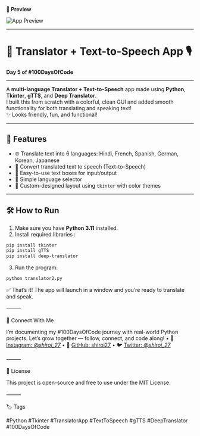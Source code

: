 **📸 Preview**

![App Preview](https://github.com/user-attachments/assets/1e76e2ab-06cd-4462-af66-817786d56b5b)

---

# 💬 Translator + Text-to-Speech App 🎙️  
**Day 5 of #100DaysOfCode**

---

A **multi-language Translator + Text-to-Speech** app made using **Python**, **Tkinter**, **gTTS**, and **Deep Translator**.  
I built this from scratch with a colorful, clean GUI and added smooth functionality for both translating and speaking text!  
✨ Looks friendly, fun, and functional!

---

## 🚀 Features

- 🌐 Translate text into 6 languages: Hindi, French, Spanish, German, Korean, Japanese  
- 🎤 Convert translated text to speech (Text-to-Speech)  
- 💬 Easy-to-use text boxes for input/output  
- 🎯 Simple language selector  
- 🎨 Custom-designed layout using `tkinter` with color themes

---

## 🛠️ How to Run

1. Make sure you have **Python 3.11** installed.
2. Install required libraries :

```bash
pip install tkinter
pip install gTTS
pip install deep-translator
```

3. Run the program:
```bash
python translator2.py
```
✅ That’s it! The app will launch in a window and you’re ready to translate and speak.

⸻

🤝 Connect With Me

I’m documenting my #100DaysOfCode journey with real-world Python projects.
Let’s grow together — follow, connect, and code along!
	• 🐍 [Instagram: @_shiroi_27_](https://instagram.com/_shiroi_27_)
        • 💼 [GitHub: shiroi27](https://github.com/shiroi27)
        • 🐦 [Twitter: @_shiroi_27_](https://twitter.com/_shiroi_27_)

⸻

📜 License

This project is open-source and free to use under the MIT License.

⸻

🏷️ Tags

#Python #Tkinter #TranslatorApp #TextToSpeech #gTTS #DeepTranslator #100DaysOfCode
